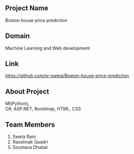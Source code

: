 ## Project Name

Boston house price prediction

## Domain

Machine Learning and Web development

## Link

https://github.com/sr-sweta/Boston-house-price-prediction

## About Project

 Ml(Python),  
 C#, 
 ASP.NET, 
 Bootstrap, 
 HTML, 
 CSS

## Team Members

1. Sweta Rani
2. Raoshnak Quadri
3. Soumava Dhabal